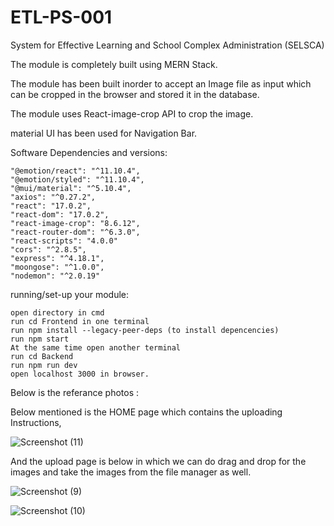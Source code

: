 # ETL-PS-001
System for Effective Learning and School Complex Administration (SELSCA)

The module is completely built using MERN Stack.

The module has been built inorder to accept an Image file as input which can be cropped in the browser  and stored it in the database.

The module uses React-image-crop API to crop the image.

material UI has been used for Navigation Bar.

Software Dependencies and versions:

    "@emotion/react": "^11.10.4",
    "@emotion/styled": "^11.10.4",
    "@mui/material": "^5.10.4",
    "axios": "^0.27.2",
    "react": "17.0.2",
    "react-dom": "17.0.2",
    "react-image-crop": "8.6.12",
    "react-router-dom": "^6.3.0",
    "react-scripts": "4.0.0"
    "cors": "^2.8.5",
    "express": "^4.18.1",
    "moongose": "^1.0.0",
    "nodemon": "^2.0.19"
    
running/set-up your module:

    open directory in cmd
    run cd Frontend in one terminal
    run npm install --legacy-peer-deps (to install depencencies)
    run npm start
    At the same time open another terminal
    run cd Backend
    run npm run dev
    open localhost 3000 in browser.
    
Below is the referance photos :

Below mentioned is the HOME page which contains the uploading Instructions,

![Screenshot (11)](https://user-images.githubusercontent.com/113330666/189598365-af434f56-8184-416e-b6ec-9fab5163e2e6.png)

And the upload page is below in which we can do drag and drop for the images and take the images from the file manager as well.

![Screenshot (9)](https://user-images.githubusercontent.com/113330666/189598805-63133418-c8ae-44cf-bb16-5651bcee81de.png)

![Screenshot (10)](https://user-images.githubusercontent.com/113330666/189598834-5cdbdc74-beaa-4122-bbb6-c3d03a0e0b5b.png)
